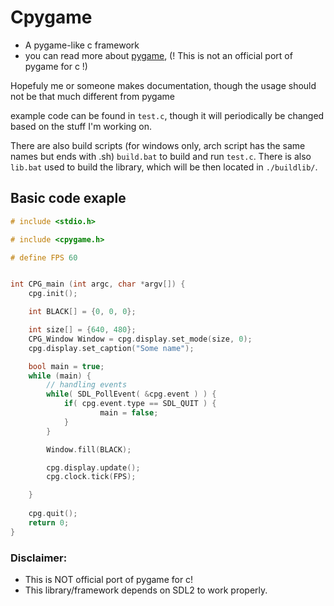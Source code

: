 
# Cpygame
- A pygame-like c framework
- you can read more about [pygame](https://www.pygame.org/news), (! This is not an official port of pygame for c !)

Hopefuly me or someone makes documentation, though the usage should not be that much different from pygame

example code can be found in `test.c`, though it will periodically be changed based on the stuff I'm working on.

There are also build scripts (for windows only, arch script has the same names but ends with .sh) `build.bat` to build and run `test.c`.
There is also `lib.bat` used to build the library, which will be then located in `./buildlib/`.

## Basic code exaple 

```c
# include <stdio.h>

# include <cpygame.h>

# define FPS 60


int CPG_main (int argc, char *argv[]) {
	cpg.init();

	int BLACK[] = {0, 0, 0};

	int size[] = {640, 480};
	CPG_Window Window = cpg.display.set_mode(size, 0);
	cpg.display.set_caption("Some name");

	bool main = true;
	while (main) {
		// handling events
		while( SDL_PollEvent( &cpg.event ) ) {
			if( cpg.event.type == SDL_QUIT ) {
					main = false;
			}
		}

		Window.fill(BLACK);

		cpg.display.update();
		cpg.clock.tick(FPS);

	}
	
	cpg.quit();
	return 0;
}

```

### Disclaimer: 
* This is NOT official port of pygame for c!
* This library/framework depends on SDL2 to work properly.

